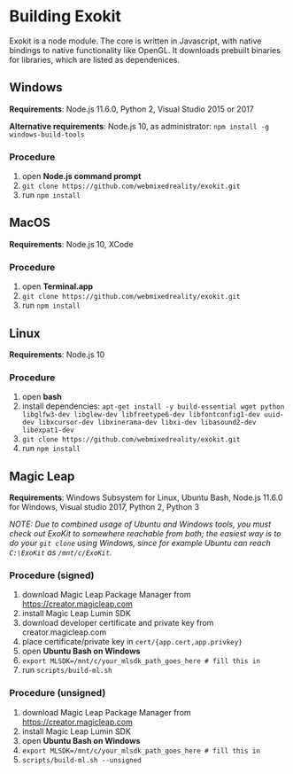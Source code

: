 # Building Exokit

Exokit is a node module. The core is written in Javascript, with native bindings to native functionality like OpenGL. It downloads prebuilt binaries for libraries, which are listed as dependenices.

## Windows

**Requirements**: Node.js 11.6.0, Python 2, Visual Studio 2015 or 2017

**Alternative requirements**: Node.js 10, as administrator: `npm install -g windows-build-tools`

### Procedure
1. open **Node.js command prompt**
1. `git clone https://github.com/webmixedreality/exokit.git`
1. run `npm install`

## MacOS

**Requirements**: Node.js 10, XCode

### Procedure
1. open **Terminal.app**
1. `git clone https://github.com/webmixedreality/exokit.git`
1. run `npm install`

## Linux

**Requirements**: Node.js 10

### Procedure
1. open **bash**
1. install dependencies: `apt-get install -y build-essential wget python libglfw3-dev libglew-dev libfreetype6-dev libfontconfig1-dev uuid-dev libxcursor-dev libxinerama-dev libxi-dev libasound2-dev libexpat1-dev`
1. `git clone https://github.com/webmixedreality/exokit.git`
1. run `npm install`

## Magic Leap

**Requirements**: Windows Subsystem for Linux, Ubuntu Bash, Node.js 11.6.0 for Windows, Visual studio 2017, Python 2, Python 3

*NOTE: Due to combined usage of Ubuntu and Windows tools, you must check out ExoKit to somewhere reachable from both; the easiest way is to do your `git clone` using Windows, since for example Ubuntu can reach `C:\ExoKit` as `/mnt/c/ExoKit`.*

### Procedure (signed)
1. download Magic Leap Package Manager from https://creator.magicleap.com
1. install Magic Leap Lumin SDK
1. download developer certificate and private key from creator.magicleap.com
1. place certificate/private key in `cert/{app.cert,app.privkey}`
1. open **Ubuntu Bash on Windows**
1. `export MLSDK=/mnt/c/your_mlsdk_path_goes_here # fill this in`
1. run `scripts/build-ml.sh`

### Procedure (unsigned)
1. download Magic Leap Package Manager from https://creator.magicleap.com
1. install Magic Leap Lumin SDK
1. open **Ubuntu Bash on Windows**
1. `export MLSDK=/mnt/c/your_mlsdk_path_goes_here # fill this in`
1. `scripts/build-ml.sh --unsigned`
